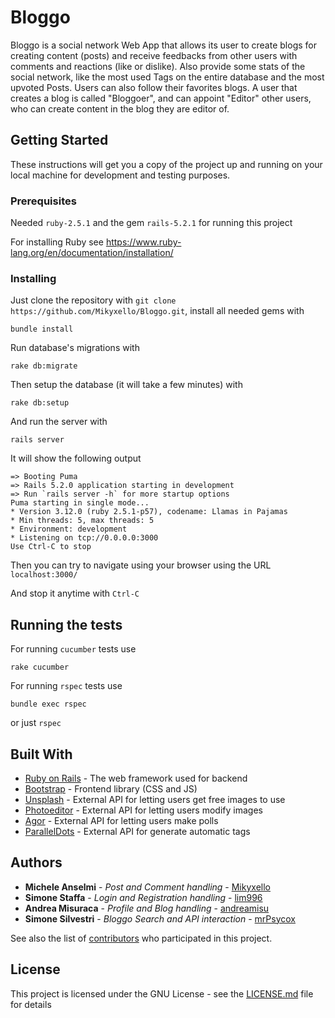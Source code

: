 # Bloggo

Bloggo is a social network Web App that allows its user to create blogs for creating content (posts) and receive feedbacks from other users with comments and reactions (like or dislike). Also provide some stats of the social network, like the most used Tags on the entire database and the most upvoted Posts. Users can also follow their favorites blogs. A user that creates a blog is called "Bloggoer", and can appoint "Editor" other users, who can create content in the blog they are editor of.

## Getting Started

These instructions will get you a copy of the project up and running on your local machine for development and testing purposes. 

### Prerequisites

Needed `ruby-2.5.1` and the gem `rails-5.2.1` for running this project

For installing Ruby see https://www.ruby-lang.org/en/documentation/installation/

### Installing

Just clone the repository with `git clone https://github.com/Mikyxello/Bloggo.git`, install all needed gems with 

```
bundle install
```
Run database's migrations with

```
rake db:migrate
```

Then setup the database (it will take a few minutes) with

```
rake db:setup
```

And run the server with

```
rails server
```

It will show the following output
```
=> Booting Puma
=> Rails 5.2.0 application starting in development 
=> Run `rails server -h` for more startup options
Puma starting in single mode...
* Version 3.12.0 (ruby 2.5.1-p57), codename: Llamas in Pajamas
* Min threads: 5, max threads: 5
* Environment: development
* Listening on tcp://0.0.0.0:3000
Use Ctrl-C to stop
```
Then you can try to navigate using your browser using the URL `localhost:3000/`

And stop it anytime with `Ctrl-C`

## Running the tests

For running `cucumber` tests use

```
rake cucumber
```

For running `rspec` tests use

```
bundle exec rspec
```

or just `rspec`

## Built With

* [Ruby on Rails](https://rubyonrails.org/) - The web framework used for backend
* [Bootstrap](https://getbootstrap.com/) - Frontend library (CSS and JS)
* [Unsplash](https://unsplash.com/) - External API for letting users get free images to use
* [Photoeditor](https://www.photoeditorsdk.com/) - External API for letting users modify images
* [Agor](https://www.open-agora.com/en/products/api) - External API for letting users make polls
* [ParallelDots](https://www.paralleldots.com/) - External API for generate automatic tags

## Authors

* **Michele Anselmi** - *Post and Comment handling* - [Mikyxello](https://github.com/Mikyxello)
* **Simone Staffa** - *Login and Registration handling* - [lim996](https://github.com/lim996)
* **Andrea Misuraca** - *Profile and Blog handling* - [andreamisu](https://github.com/andreamisu)
* **Simone Silvestri** - *Bloggo Search and API interaction* - [mrPsycox](https://github.com/mrPsycox)

See also the list of [contributors](https://github.com/Mikyxello/Bloggo/contributors) who participated in this project.

## License

This project is licensed under the GNU License - see the [LICENSE.md](LICENSE.md) file for details

